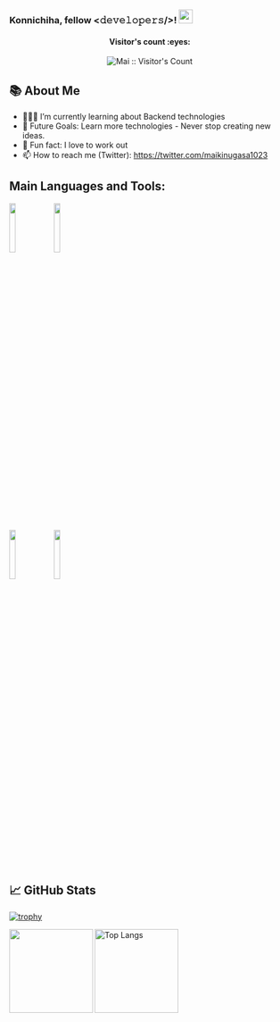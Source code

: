 
<!--
**maikinugasa/maikinugasa** is a ✨ _special_ ✨ repository because its `README.md` (this file) appears on your GitHub profile.

Here are some ideas to get you started:

- 🔭 I’m currently working on ...
- 🌱 I’m currently learning ...
- 👯 I’m looking to collaborate on ...
- 🤔 I’m looking for help with ...
- 💬 Ask me about ...
- 📫 How to reach me: ...
- 😄 Pronouns: ...
- ⚡ Fun fact: ...
-->
### Konnichiha, fellow <𝚍𝚎𝚟𝚎𝚕𝚘𝚙𝚎𝚛𝚜/>! <img src="https://media.giphy.com/media/hvRJCLFzcasrR4ia7z/giphy.gif" width="25px">
<h4 align="center">Visitor's count :eyes:</h4>
<p align="center"><img src="https://profile-counter.glitch.me/{maikinugasa}/count.svg" alt="Mai :: Visitor's Count" /></p>

## 📚 About Me <br />
- 👨🏽‍💻 I’m currently learning about Backend technologies<br />
- 💪 Future Goals: Learn more technologies - Never stop creating new ideas. <br />
- 🏃‍ Fun fact: I love to work out  <br />
- 📫 How to reach me (Twitter): https://twitter.com/maikinugasa1023<br />


## Main Languages and Tools:<br />
<code><img width="15%" src="https://www.vectorlogo.zone/logos/php/php-ar21.svg"></code>
<code><img width="15%" src="https://www.vectorlogo.zone/logos/laravel/laravel-ar21.svg"></code>
<br />
<code><img width="15%" src="https://www.vectorlogo.zone/logos/mysql/mysql-ar21.svg"></code>
<code><img width="15%" src="https://www.vectorlogo.zone/logos/git-scm/git-scm-ar21.svg"></code>
<br />
<br />

## 📈 GitHub Stats
[![trophy](https://github-profile-trophy.vercel.app/?username=maikinugasa)](https://github.com/ryo-ma/github-profile-trophy)
<p align="left">  
<a href="https://github.com/anuraghazra/github-readme-stats">
  <img align="left" height="150px" src="https://github-readme-stats.vercel.app/api?username=maikinugasa&theme=react&show_icons=true" />
</a>
<img alt="Top Langs" height="150px" src="https://github-readme-stats.vercel.app/api/top-langs/?username=maikinugasa&layout=compact&count_private=true&show_icons=true&show_icons=true&theme=onedark" />
